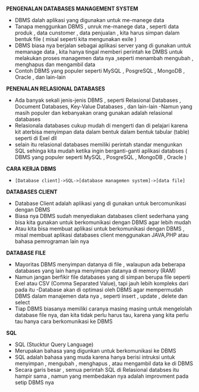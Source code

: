 **PENGENALAN DATABASES MANAGEMENT SYSTEM**

- DBMS dalah aplikasi yang digunakan untuk me-manege data
- Tanapa menggunkan DBMS , unruk me-manege data , seperti data produk , data cunstomer , data penjualan , kita harus simpan dalam bentuk file ( misal seperti kita mengunakan exile )
- DBMS biasa nya berjalan sebagai aplikasi server yang di gunakan untuk memanage data , kita hanya tingal memberi perintah ke DMBS untuk melakukan proses managemen data nya ,seperti menambah mengubah , menghapus dan mengambil data
- Contoh DBMS yang populer seperti MySQL , PosgreSQL , MongoDB , Oracle , dan lain-lain

**PENENALAN RELASIONAL DATABASES**

- Ada banyak sekali jenis-jenis DBMS , seperti Relasional Databases , Document Databases, Key-Value Databases , dan lain-lain
  -Namun yang masih populer dan kebanyakan orang gunakan adalah relasional databases
- Relasionala databases cukup mudah di mengerti dan di pelajari karena kit aterbisa menyimpan data dalam bentuk dalam bentuk tabular (table) seperti di Exel dll
- selain itu relasional databases memiliki perintah standar mengunkan SQL sehinga kita mudah ketika ingin berganti-ganti aplikasi databses ( DBMS yang populer seperti MySQL , PosgreSQL , MongoDB , Oracle )

**CARA KERJA DBMS**

- `[Database client]->SQL->[database managemen system]->[data file]`

**DATABASES CLIENT**

- Database Client adalah aplikasi yang di gunakan untuk bercomunikasi dengan DBMS
- Biasa nya DBMS sudah menyediakan databases client sederhana yang bisa kita gunakan untuk berkomunikasi dengan DBMS agar lebih mudah
- Atau kita bisa membuat aplikasi untuk berkomunikasi dengan DBMS , misal membuat aplikasi databases client menggunakan JAVA,PHP atau bahasa pemrograman lain nya

**DATABASE FILE**

- Mayoritas DBMS menyimpan datanya di file , walaupun ada beberapa databases yang lain hanya menyimpan datanya di memory (RAM)
- Namun jangan berfikir file databases yang di simpan berupa file seperti Exel atau CSV (Comma Separated Value), tapi jauh lebih kompleks dari pada itu
  -Database akan di optimasi oleh DBMS agar mempermudah DBMS dalam manajemen data nya , seperti insert , update , delete dan select
- Tiap DBMS biasanya memiliki caranya masing masing untuk mengelolah database file nya, dan kita tidak perlu harus tau, karena yang kita perlu tau hanya cara berkomunikasi ke DBMS

**SQL**

- SQL (Stucktur Query Language)
- Merupakan bahasa yang digunkan untuk berkomunikasi ke DBMS
- SQL adalah bahasa yang muda karena hanya berisi intruksi untuk menyimpan , mengubah , menghapus , atau mengambil data ke di DBMS
- Secara garis besar , semua perintah SQL di Relasional databses itu hampir sama , namun yang membedakan nya adalah improvment pada setip DBMS nya
